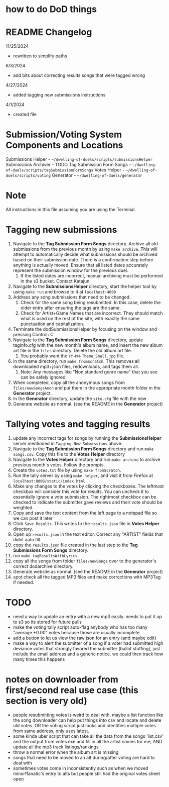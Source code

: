 # how to do DoD things

# README Changelog
11/25/2024
- rewritten to simplify paths

6/3/2024
- add bits about correcting results songs that were tagged wrong

4/27/2024
- added tagging new submissions instructions

4/1/2024
- created file

# Submission/Voting System Components and Locations

Submissions Helper - `~/dwelling-of-duels/scripts/submissionsHelper`
Submissions Archiver - TODO
Tag Submission Form Songs - `~/dwelling-of-duels/scripts/tagSubmissionFormSongs`
Votes Helper - `~/dwelling-of-duels/scripts/voting`
Generator - `~/dwelling-of-duels/generator`

# Note
All instructions in this file assuming you are using the Terminal.

# Tagging new submissions
1. Navigate to the **Tag Submission Form Songs** directory. Archive all old submissions from the previous month by using
   `make archive`. This will attempt to automatically decide what submissions should be archived based on their
   submission date. There is a confirmation step before anything is actually moved. Ensure that all listed dates
   accurately represent the submission window for the previous duel.
   1. If the listed dates are incorrect, manual archiving must be performed in the s3 bucket. Contact Katajun
2. Navigate to the **SubmissionsHelper** directory, start the helper tool by using `make run` and browse to it at `localhost:4000`
3. Address any song submissions that need to be changed.
    1. Check for the same song being resubmitted. In this case, delete the older entry after ensuring the tags are the same.
    2. Check for Artist+Game Names that are incorrect. They should match what is used on the rest of the site, with
       exactly the same punctuation and capitalization.
4. Terminate the dodSubmissionsHelper by focusing on the window and pressing Control+C
5. Navigate to the **Tag Submission Form Songs** directory, update tagInfo.cfg with the new month's album name, and insert
   the new album art file in the `files` directory. Delete the old album art file.
   1. You probably want the `YY-MM-Theme_Small.jpg` file.
6. In the same directory, run `make fromScratch`. This removes all downloaded mp3+json files, redownloads, and tags them all.
    1. Note: Any messages like "Non standard genre name" that you see can be safely ignored.
7. When completed, copy all the anonymous songs from `files/newSongsAnon` and put them in the appropriate month folder 
   in the **Generator** project.
8. In the **Generator** directory, update the `site.cfg` file with the new
8. Generate website as normal. (see the README in the **Generator** project)


# Tallying votes and tagging results
1. update any incorrect tags for songs by running the **SubmissionsHelper** server mentioned in `Tagging New Submissions` above.
2. Navigate to the **Tag Submission Form Songs** directory and run `make songs.csv`. Copy this file to the
   **Votes Helper** directory
3. Navigate to the **Votes Helper** directory and run `make archive` to archive previous month's votes.
   Follow the prompts.
4. Create the `votes.txt` file by using `make fromScratch`.
5. Run the tally server by using `make helper`, and visit it from Firefox at `localhost:8000/static/index.html`
6. Make any changes to the votes by clicking the checkboxes. The leftmost checkbox will consider this vote for results. You
   can uncheck it to essentially ignore a vote submission. The rightmost checkbox can be checked to indicate the submitter
   gave reviews and their vote should be weighted.
7. Copy and save the text content from the left page to a notepad file so we can post it later
8. Click `Save Results`. This writes to the `results.json` file in **Votes Helper** directory.
9. Open up `results.json` in the text editor. Correct any "ARTIST" fields that didnt auto fill.
10. copy the `results.json` file created in the last step to the **Tag Submissions Form Songs** directory.
11. run `make tagResultsWithLyrics`.
12. copy all the songs from folder `files/newSongs` over to the generator's correct dodarchive directory.
13. Generate website as normal. (see the README in the **Generator** project)
14. spot check all the tagged MP3 files and make corrections with MP3Tag if needed.





# TODO
- need a way to update an entry with a new mp3 easily. needs to put it up to s3 so its stored for future pulls
- make the voting tally script auto-flag anybody who has too many "average +0.00" votes because those are usually incomplete
- add a button to let us view the raw json for an entry (and maybe edit)
- make a way to alert the submitter of a song if a voter had submitted high deviance votes that strongly favored the submitter (ballot stuffing), just include the email address and a generic notice. we could then track how many times this happens


# notes on downloader from first/second real use case (this section is very old)
- people resubmitting votes is weird to deal with. maybe a list function like the song downloader can help put things into csv and locate and delete old votes. OR the voting script just looks and identifies multiple votes from same address, only uses latest.
- some kinda uber script that can take all the data from the songs 'list.csv' and the output from votes.exe and fill in all the artist names for me, AND update all the mp3 track listings/rankings
- throw a normal error when the album art is missing
- songs that need to be moved to an alt during/after voting are hard to deal with
- sometimes votes come in inconsistently such as when we moved minorffanatic's entry to alts but people still had the original votes sheet open
